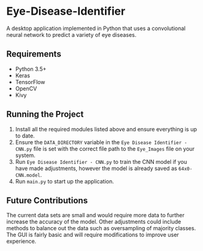 # Eye-Disease-Identifier

A desktop application implemented in Python that uses a convolutional neural network to predict a variety of eye diseases.

## Requirements ##

* Python 3.5+
* Keras
* TensorFlow
* OpenCV
* Kivy

## Running the Project ##

1. Install all the required modules listed above and ensure everything is up to date.
2. Ensure the `DATA_DIRECTORY` variable in the `Eye Disease Identifier - CNN.py` file is set with the correct file path to the `Eye_Images` file on your system.
3. Run `Eye Disease Identifier - CNN.py` to train the CNN model if you have made adjustments, however the model is already saved as `64x0-CNN.model`.
4. Run `main.py` to start up the application. 

## Future Contributions ##

The current data sets are small and would require more data to further increase the accuracy of the model. Other adjustments could include methods to balance out the data such as oversampling of majority classes. The GUI is fairly basic and will require modifications to improve user experience. 
